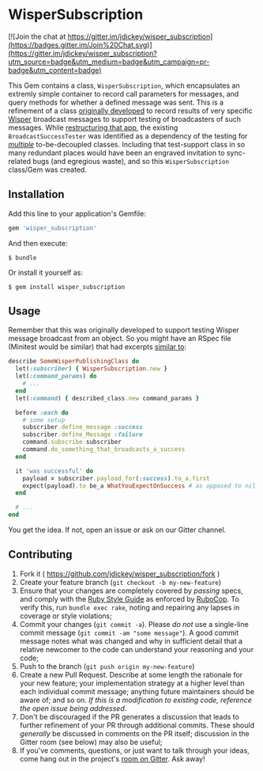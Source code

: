 # WisperSubscription

[![Join the chat at https://gitter.im/jdickey/wisper_subscription](https://badges.gitter.im/Join%20Chat.svg)](https://gitter.im/jdickey/wisper_subscription?utm_source=badge&utm_medium=badge&utm_campaign=pr-badge&utm_content=badge)

This Gem contains a class, `WisperSubscription`, which encapsulates an extremly
simple container to record call parameters for messages, and query methods for
whether a defined message was sent. This is a refinement of a class
[originally developed](https://github.com/jdickey/new_poc/blob/c255cbd/spec/support/broadcast_success_tester.rb)
to record results of very specific [Wisper](https://github.com/krisleech/wisper)
broadcast messages to support testing of broadcasters of such messages. While
[restructuring that app](https://github.com/jdickey/new_poc/issues/54), the
existing `BroadcastSuccessTester` was identified as a dependency of the testing
for [*multiple*](https://github.com/jdickey/new_poc/issues/173) to-be-decoupled
classes. Including that test-support class in so many redundant places would have
been an engraved invitation to sync-related bugs (and egregious waste), and so
this `WisperSubscription` class/Gem was created.

## Installation

Add this line to your application's Gemfile:

```ruby
gem 'wisper_subscription'
```

And then execute:

    $ bundle

Or install it yourself as:

    $ gem install wisper_subscription

## Usage

Remember that this was originally developed to support testing Wisper message
broadcast from an object. So you might have an RSpec file (Minitest would be
similar) that had excerpts [similar to](https://github.com/jdickey/new_poc/blob/c255cbd/spec/actions/index_users_spec.rb):

```ruby
describe SomeWisperPublishingClass do
  let(:subscriber) { WisperSubscription.new }
  let(:command_params) do
    # ...
  end
  let(:command) { described_class.new command_params }

  before :each do
    # some setup
    subscriber.define_message :success
    subscriber.define_Message :failure
    command.subscribe subscriber
    command.do_something_that_broadcasts_a_success
  end

  it 'was successful' do
    payload = subscriber.payload_for(:success).to_a.first
    expect(payload).to be_a WhatYouExpectOnSuccess # as opposed to nil
  end

  # ...
end
```

You get the idea. If not, open an issue or ask on our Gitter channel.

## Contributing

1. Fork it ( https://github.com/jdickey/wisper_subscription/fork )
1. Create your feature branch (`git checkout -b my-new-feature`)
1. Ensure that your changes are completely covered by *passing* specs, and comply with the [Ruby Style Guide](https://github.com/bbatsov/ruby-style-guide) as enforced by [RuboCop](https://github.com/bbatsov/rubocop). To verify this, run `bundle exec rake`, noting and repairing any lapses in coverage or style violations;
1. Commit your changes (`git commit -a`). Please *do not* use a single-line commit message (`git commit -am "some message"`). A good commit message notes what was changed and why in sufficient detail that a relative newcomer to the code can understand your reasoning and your code;
1. Push to the branch (`git push origin my-new-feature`)
1. Create a new Pull Request. Describe at some length the rationale for your new feature; your implementation strategy at a higher level than each individual commit message; anything future maintainers should be aware of; and so on. *If this is a modification to existing code, reference the open issue being addressed*.
1. Don't be discouraged if the PR generates a discussion that leads to further refinement of your PR through additional commits. These should *generally* be discussed in comments on the PR itself; discussion in the Gitter room (see below) may also be useful;
1. If you've comments, questions, or just want to talk through your ideas, come hang out in the project's [room on Gitter](https://gitter.im/jdickey/wisper_subscription). Ask away!
